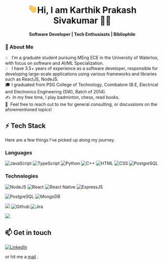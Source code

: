 
 <h1 align="center"><img src="https://raw.githubusercontent.com/ABSphreak/ABSphreak/master/gifs/Hi.gif" width="30px">Hi, I am Karthik Prakash Sivakumar 👨‍💻 </h1>

<div align="center"><strong >Software Developer | Tech Enthusiasts | Bibliophile </strong> </div>

### 🚀 About Me 
💡 &nbsp; I'm a graduate student pursuing MEng ECE in the University of Waterloo, with focus on software and AI/ML Specialization. \
💡 &nbsp; I have 3.5+ years of experience as a software developer, responsible for developing large-scale applications using various frameworks and libraries such as ReactJS, NodeJS.  \
🎓&nbsp;I graduated from PSG College of Technology, Coimbatore (B.E, Electrical and Electronics Engineering (SW), Batch of 2014).\
✍️ &nbsp;In my free time, I play badminton, chess, read books.\
💬 &nbsp;Feel free to reach out to me for general consulting, or discussions on the aforementioned topics!
<!-- 📄 &nbsp;You can check my [Resume](https://drive.google.com/file/d/1CqJoOAelUgnIOMNHqZAlMxR0F3nRoJuo/view?usp=sharing) for more details about work experience. -->
## ⚡ Tech Stack

Here are a few things I've picked up along my journey.

### Languages

  ![JavaScript](https://img.shields.io/badge/JavaScript-F7DF1E?style=for-the-badge&logo=javascript&logoColor=black) ![TypeScript](https://img.shields.io/badge/TypeScript-007ACC?style=for-the-badge&logo=typescript&logoColor=white) ![Python](https://img.shields.io/badge/-Python-000?style=for-the-badge&logo=python) ![C++](https://img.shields.io/badge/c++-%2300599C.svg?style=for-the-badge&logo=c%2B%2B&logoColor=white)  ![HTML](https://img.shields.io/badge/HTML5-E34F26?style=for-the-badge&logo=html5&logoColor=white) ![CSS](https://img.shields.io/badge/CSS-239120?&style=for-the-badge&logo=css3&logoColor=white) ![PostgreSQL](https://img.shields.io/badge/PostgreSQL-316192?style=for-the-badge&logo=postgresql&logoColor=white)
<!--   ![C++](https://img.shields.io/badge/c-%2300599C.svg?style=for-the-badge&logo=c%2B%2B&logoColor=white)  -->
<!-- ![C#](https://img.shields.io/badge/c%23-%23239120.svg?style=for-the-badge&logo=c-sharp&logoColor=white) -->
  
### Technologies

 ![NodeJS](https://img.shields.io/badge/Node.js-43853D?style=for-the-badge&logo=node.js&logoColor=white) ![React](https://img.shields.io/badge/react-%2320232a.svg?style=for-the-badge&logo=react&logoColor=%2361DAFB) ![React Native](https://img.shields.io/badge/react_native-%2320232a.svg?style=for-the-badge&logo=react&logoColor=%2361DAFB) ![ExpressJS](https://img.shields.io/badge/Express.js-404D59?style=for-the-badge) 

 ![PostgreSQL](https://img.shields.io/badge/PostgreSQL-316192?style=for-the-badge&logo=postgresql&logoColor=white) ![MongoDB](https://img.shields.io/badge/MongoDB-4EA94B?style=for-the-badge&logo=mongodb&logoColor=white)

 ![](https://img.shields.io/badge/git%20-%23F05033.svg?&style=for-the-badge&logo=git&logoColor=white)  ![Github](https://img.shields.io/badge/github%20-%23121011.svg?&style=for-the-badge&logo=github&logoColor=white) ![Jira](https://img.shields.io/badge/-Jira-000?&style=for-the-badge&logo=Jira-Software&logoColor=0052CC)
 
<!--  ![Unity](https://img.shields.io/badge/unity-%23000000.svg?style=for-the-badge&logo=unity&logoColor=white) -->
 
<!--  ![](https://img.shields.io/badge/-Raspberry%20Pi-C51A4A?style=for-the-badge&logo=Raspberry-Pi) -->
 ![](https://img.shields.io/badge/-Arduino-00979D?style=for-the-badge&logo=Arduino&logoColor=white)

## 📫 Get in touch
[![LinkedIn](https://img.shields.io/badge/LinkedIn-0077B5?style=for-the-badge&logo=linkedin&logoColor=white)](https://in.linkedin.com/in/karthik-prakash-s)


 or hit me a [mail](mailto:karthiksiva1997@gmail.com) .





 
